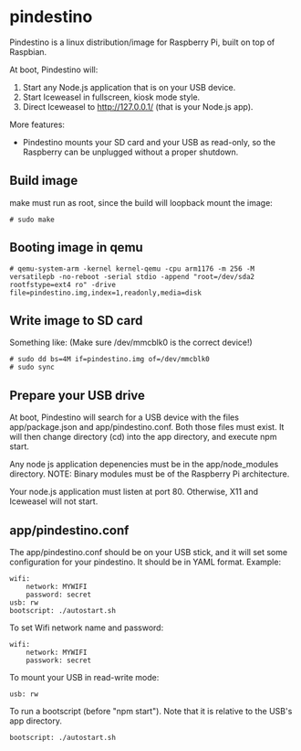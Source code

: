 pindestino
==========

Pindestino is a linux distribution/image for Raspberry Pi, built on top of Raspbian.

At boot, Pindestino will:

1. Start any Node.js application that is on your USB device.
2. Start Iceweasel in fullscreen, kiosk mode style.
3. Direct Iceweasel to http://127.0.0.1/ (that is your Node.js app).
 
More features:
* Pindestino mounts your SD card and your USB as read-only, so the Raspberry can be unplugged without a proper shutdown.


Build image
-----------

make must run as root, since the build will loopback mount the image:

	# sudo make


Booting image in qemu
---------------------

	# qemu-system-arm -kernel kernel-qemu -cpu arm1176 -m 256 -M versatilepb -no-reboot -serial stdio -append "root=/dev/sda2 rootfstype=ext4 ro" -drive file=pindestino.img,index=1,readonly,media=disk


Write image to SD card
----------------------

Something like: (Make sure /dev/mmcblk0 is the correct device!)

	# sudo dd bs=4M if=pindestino.img of=/dev/mmcblk0
	# sudo sync


Prepare your USB drive
----------------------

At boot, Pindestino will search for a USB device with the files app/package.json and app/pindestino.conf. Both those files must exist. It will then change directory (cd) into the app directory, and execute npm start.

Any node js application depenencies must be in the app/node_modules directory. NOTE: Binary modules must be of the Raspberry Pi architecture.

Your node.js application must listen at port 80. Otherwise, X11 and Iceweasel will not start.


app/pindestino.conf
-------------------

The app/pindestino.conf should be on your USB stick, and it will set some configuration for your pindestino. It should be in YAML format. Example:

	wifi:
		network: MYWIFI
		password: secret
	usb: rw
	bootscript: ./autostart.sh

To set Wifi network name and password:

	wifi:
		network: MYWIFI
		passwork: secret

To mount your USB in read-write mode:

	usb: rw

To run a bootscript (before "npm start"). Note that it is relative to the USB's app directory. 

	bootscript: ./autostart.sh


